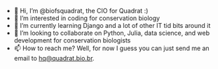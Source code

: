- 👋 Hi, I’m @biofsquadrat, the CIO for Quadrat :)
- 👀 I’m interested in coding for conservation biology
- 🌱 I’m currently learning Django and a lot of other IT tid bits around it
- 💞️ I’m looking to collaborate on Python, Julia, data science, and web development for conservation biologists
- 📫 How to reach me? Well, for now I guess you can just send me an email to hq@quadrat.bio.br.

<!---
biofsquadrat/biofsquadrat is a ✨ special ✨ repository because its `README.md` (this file) appears on your GitHub profile.
You can click the Preview link to take a look at your changes.
--->
